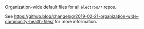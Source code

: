 Organization-wide default files for all `electron/*` repos.

See https://github.blog/changelog/2019-02-21-organization-wide-community-health-files/ for more information.




